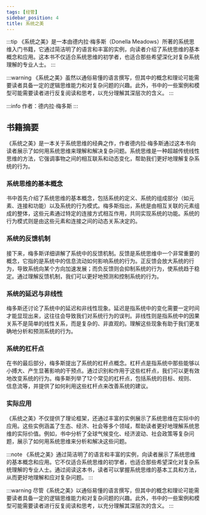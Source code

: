 ```yaml
---
tags: [经管]
sidebar_position: 4
title: 系统之美
---
```


:::tip
《系统之美》是一本由德内拉·梅多斯（Donella Meadows）所著的系统思维入门书籍，它通过简洁明了的语言和丰富的实例，向读者介绍了系统思维的基本概念和应用。这本书不仅适合系统思维的初学者，也适合那些希望深化对复杂系统理解的专业人士。
:::

:::warning
《系统之美》虽然以通俗易懂的语言撰写，但其中的概念和理论可能需要读者具备一定的逻辑思维能力和对复杂问题的兴趣。此外，书中的一些案例和模型可能需要读者进行反复阅读和思考，以充分理解其深层次的含义。
:::

:::info
作者：德内拉·梅多斯
:::

## 书籍摘要

《系统之美》是一本关于系统思维的经典之作，作者德内拉·梅多斯通过这本书向读者展示了如何用系统思维来理解和解决复杂问题。系统思维是一种超越传统线性思维的方法，它强调事物之间的相互联系和动态变化，帮助我们更好地理解复杂系统的行为。

### 系统思维的基本概念

书中首先介绍了系统思维的基本概念，包括系统的定义、系统的组成部分（如元素、连接和功能）以及系统的行为模式。梅多斯指出，系统是由相互关联的元素组成的整体，这些元素通过特定的连接方式相互作用，共同实现系统的功能。系统的行为模式则是由这些元素和连接之间的动态关系决定的。

### 系统的反馈机制

接下来，梅多斯详细讲解了系统中的反馈机制。反馈是系统思维中一个非常重要的概念，它指的是系统中的信息流动如何影响系统的行为。正反馈会放大系统的行为，导致系统向某个方向加速发展；而负反馈则会抑制系统的行为，使系统趋于稳定。通过理解反馈机制，我们可以更好地预测和控制系统的行为。

### 系统的延迟与非线性

梅多斯还讨论了系统中的延迟和非线性现象。延迟是指系统中的变化需要一定时间才能显现出来，这往往会导致我们对系统行为的误判。非线性则是指系统中的因果关系不是简单的线性关系，而是复杂的、非直观的。理解这些现象有助于我们更准确地分析和预测系统的行为。

### 系统的杠杆点

在书的最后部分，梅多斯提出了系统的杠杆点概念。杠杆点是指系统中那些能够以小搏大、产生显著影响的干预点。通过识别和作用于这些杠杆点，我们可以更有效地改变系统的行为。梅多斯列举了12个常见的杠杆点，包括系统的目标、规则、信息流等，并提供了如何利用这些杠杆点来改善系统的建议。

### 实际应用

《系统之美》不仅提供了理论框架，还通过丰富的实例展示了系统思维在实际中的应用。这些实例涵盖了生态、经济、社会等多个领域，帮助读者更好地理解系统思维的实际价值。例如，书中分析了全球气候变化、经济波动、社会政策等复杂问题，展示了如何用系统思维来分析和解决这些问题。

:::note
《系统之美》通过简洁明了的语言和丰富的实例，向读者展示了系统思维的基本概念和应用。它不仅适合系统思维的初学者，也适合那些希望深化对复杂系统理解的专业人士。通过阅读这本书，读者可以掌握系统思维的基本工具和方法，从而更好地理解和应对复杂问题。
:::

:::warning
尽管《系统之美》以通俗易懂的语言撰写，但其中的概念和理论可能需要读者具备一定的逻辑思维能力和对复杂问题的兴趣。此外，书中的一些案例和模型可能需要读者进行反复阅读和思考，以充分理解其深层次的含义。
:::